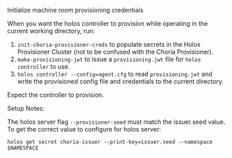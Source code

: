 Initialize machine room provisioning credentials

When you want the holos controller to provision while operating in the current
working directory, run:

 1. `init-choria-provisioner-creds` to populate secrets in the Holos
    Provisioner Cluster (not to be confused with the Choria Provisioner).
 2. `make-provisioning-jwt` to issue a `provisioning.jwt` file for `holos
    controller` to use.
 3. `holos controller --config=agent.cfg` to read `provisioning.jwt` and write
    the provisioned config file and credentials to the current directory.

Expect the controller to provision.

Setup Notes:

The holos server flag `--provisioner-seed` must match the issuer.seed value.
To get the correct value to configure for holos server:

    holos get secret choria-issuer --print-key=issuer.seed --namespace $NAMESPACE
